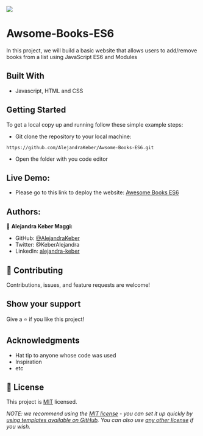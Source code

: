 ![](https://img.shields.io/badge/Microverse-blueviolet)

# Awsome-Books-ES6

In this project, we will build a basic website that allows users to add/remove books from a list using JavaScript ES6 and Modules 

## Built With

- Javascript, HTML and CSS

## Getting Started

To get a local copy up and running follow these simple example steps:
- Git clone the repository to your local machine:
```
https://github.com/AlejandraKeber/Awsome-Books-ES6.git
```
- Open the folder with you code editor

## Live Demo:
- Please go to this link to deploy the website: [Awesome Books ES6](https://alejandrakeber.github.io/...)

## Authors:

👤 **Alejandra Keber Maggi:** 

- GitHub: [@AlejandraKeber](https://github.com/AlejandraKeber)
- Twitter: @KeberAlejandra
- LinkedIn: [alejandra-keber](www.linkedin.com/in/alejandra-keber)

## 🤝 Contributing

Contributions, issues, and feature requests are welcome!

## Show your support

Give a ⭐️ if you like this project!

## Acknowledgments

- Hat tip to anyone whose code was used
- Inspiration
- etc

## 📝 License

This project is [MIT](./MIT.md) licensed.

_NOTE: we recommend using the [MIT license](https://choosealicense.com/licenses/mit/) - you can set it up quickly by [using templates available on GitHub](https://docs.github.com/en/communities/setting-up-your-project-for-healthy-contributions/adding-a-license-to-a-repository). You can also use [any other license](https://choosealicense.com/licenses/) if you wish._

